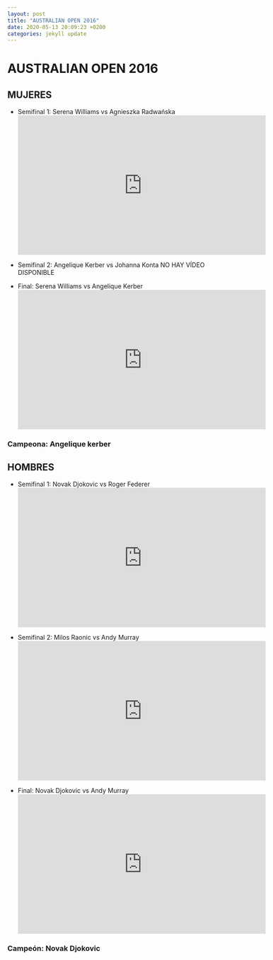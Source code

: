 ```yaml
---
layout: post
title: "AUSTRALIAN OPEN 2016"
date: 2020-05-13 20:09:23 +0200
categories: jekyll update
---
```


# AUSTRALIAN OPEN 2016

## MUJERES

- Semifinal 1: Serena Williams vs Agnieszka Radwańska <iframe width="560" height="315" src="https://www.youtube.com/embed/1lVxEHdKJHM" frameborder="0" allow="accelerometer; autoplay; encrypted-media; gyroscope; picture-in-picture" allowfullscreen></iframe>

- Semifinal 2: Angelique Kerber vs Johanna Konta NO HAY VÍDEO DISPONIBLE

- Final: Serena Williams vs Angelique Kerber <iframe width="560" height="315" src="https://www.youtube.com/embed/ON14VVl2WBQ" frameborder="0" allow="accelerometer; autoplay; encrypted-media; gyroscope; picture-in-picture" allowfullscreen></iframe>

### Campeona: Angelique kerber

## HOMBRES

- Semifinal 1: Novak Djokovic vs Roger Federer <iframe width="560" height="315" src="https://www.youtube.com/embed/YC8MXmn1lQY" frameborder="0" allow="accelerometer; autoplay; encrypted-media; gyroscope; picture-in-picture" allowfullscreen></iframe>

- Semifinal 2: Milos Raonic vs Andy Murray <iframe width="560" height="315" src="https://www.youtube.com/embed/23h6wV5473I" frameborder="0" allow="accelerometer; autoplay; encrypted-media; gyroscope; picture-in-picture" allowfullscreen></iframe>

- Final: Novak Djokovic vs Andy Murray <iframe width="560" height="315" src="https://www.youtube.com/embed/XBVUAYyuMqg" frameborder="0" allow="accelerometer; autoplay; encrypted-media; gyroscope; picture-in-picture" allowfullscreen></iframe>

### Campeón: Novak Djokovic
